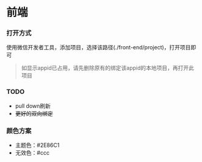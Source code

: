 # 前端

### 打开方式

使用微信开发者工具，添加项目，选择该路径(./front-end/project)，打开项目即可

> 如显示appid已占用，请先删除原有的绑定该appid的本地项目，再打开此项目

### TODO

- pull down刷新
- ~~更好的双向绑定~~ 

### 颜色方案

- 主题色：#2E86C1
- 无效色：#ccc

